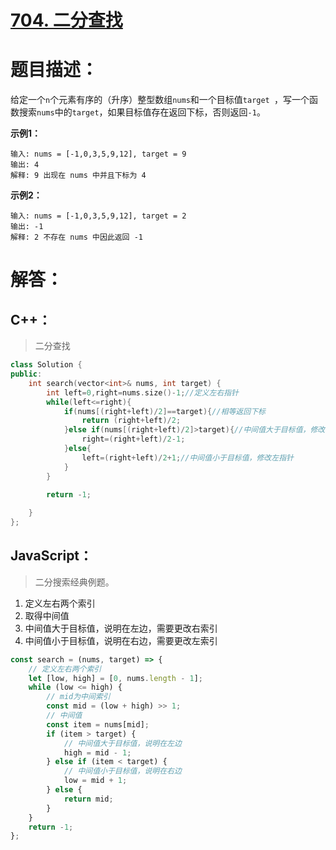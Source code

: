 # [704. 二分查找](https://leetcode-cn.com/problems/binary-search/)

# 题目描述：

给定一个`n`个元素有序的（升序）整型数组`nums`和一个目标值`target `，写一个函数搜索`nums`中的`target`，如果目标值存在返回下标，否则返回`-1`。

**示例1：**

```
输入: nums = [-1,0,3,5,9,12], target = 9
输出: 4
解释: 9 出现在 nums 中并且下标为 4
```

**示例2：**

```
输入: nums = [-1,0,3,5,9,12], target = 2
输出: -1
解释: 2 不存在 nums 中因此返回 -1
```

# 解答：

## C++：

> 二分查找

```cpp
class Solution {
public:
    int search(vector<int>& nums, int target) {
        int left=0,right=nums.size()-1;//定义左右指针
        while(left<=right){
            if(nums[(right+left)/2]==target){//相等返回下标
                return (right+left)/2;
            }else if(nums[(right+left)/2]>target){//中间值大于目标值，修改右指针
                right=(right+left)/2-1;
            }else{
                left=(right+left)/2+1;//中间值小于目标值，修改左指针
            }
        }
        
        return -1;

    }
};
```

## JavaScript：

> 二分搜索经典例题。

1. 定义左右两个索引
2. 取得中间值
3. 中间值大于目标值，说明在左边，需要更改右索引
4. 中间值小于目标值，说明在右边，需要更改左索引


```javascript
const search = (nums, target) => {
    // 定义左右两个索引
    let [low, high] = [0, nums.length - 1];
    while (low <= high) {
        // mid为中间索引
        const mid = (low + high) >> 1;
        // 中间值
        const item = nums[mid];
        if (item > target) {
            // 中间值大于目标值，说明在左边
            high = mid - 1;
        } else if (item < target) {
            // 中间值小于目标值，说明在右边
            low = mid + 1;
        } else {
            return mid;
        }
    }
    return -1;
};
```

